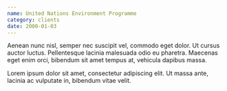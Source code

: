 ```yaml
---
name: United Nations Environment Programme
category: clients
date: 2000-01-03
---
```


Aenean nunc nisl, semper nec suscipit vel, commodo eget dolor. Ut cursus
auctor luctus. Pellentesque lacinia malesuada odio eu pharetra. Maecenas
eget enim orci, bibendum sit amet tempus at, vehicula dapibus massa.

Lorem ipsum dolor sit amet, consectetur adipiscing elit. Ut massa ante,
lacinia ac vulputate in, bibendum vitae velit.
